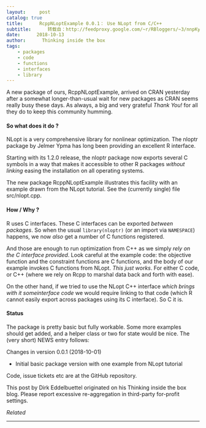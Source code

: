 ```yaml
---
layout:     post
catalog: true
title:      RcppNLoptExample 0.0.1： Use NLopt from C/C++
subtitle:      转载自：http://feedproxy.google.com/~r/RBloggers/~3/nnpKyxwAe70/
date:      2018-10-13
author:      Thinking inside the box
tags:
    - packages
    - code
    - functions
    - interfaces
    - library
---
```







A new package of ours, RcppNLoptExample, arrived on CRAN yesterday after a somewhat longer-than-usual wait for new packages as CRAN seems really busy these days. As always, a big and very grateful *Thank You!* for all they do to keep this community humming.

#### So what does it do ?

NLopt is a very comprehensive library for nonlinear optimization. The nloptr package by Jelmer Ypma has long been providing an excellent R interface.

Starting with its 1.2.0 release, the nloptr package now exports several C symbols in a way that makes it accessible to other R packages *without linking* easing the installation on all operating systems.

The new package RcppNLoptExample illustrates this facility with an example drawn from the NLopt tutorial. See the (currently single) file src/nlopt.cpp.

#### How / Why ?

R uses C interfaces. These C interfaces can be exported *between packages*. So when the usual `library(nloptr)` (or an import via `NAMESPACE`) happens, we now *also* get a number of C functions registered.

And those are enough to run optimization from C++ as we simply *rely on the C interface provided*. Look careful at the example code: the objective function and the constraint functions are C functions, and the body of our example invokes C functions from NLopt. *This just works*. For either C code, or C++ (where we rely on Rcpp to marshal data back and forth with ease).

On the other hand, if we tried to use the NLopt C++ interface *which brings with it someinterface code* we would require linking to that code (which R cannot easily export across packages using its C interface). So C it is.

#### Status

The package is pretty basic but fully workable. Some more examples should get added, and a helper class or two for state would be nice. The (very short) NEWS entry follows:

> 
Changes in version 0.0.1 (2018-10-01)

- Initial basic package version with one example from NLopt tutorial



Code, issue tickets etc are at the GitHub repository.


This post by Dirk Eddelbuettel originated on his Thinking inside the box blog. Please report excessive re-aggregation in third-party for-profit settings.




*Related*








---
